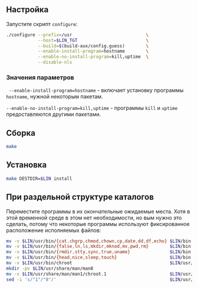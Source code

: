 <package-info :package="package" showsbu></package-info>

<script>
		new Vue({
		el: '#main',
		data: { package: {} },
		mounted: function () {
				this.getPackage('coreutils');
		},
		methods: {
			getPackage: function(name) {
					getPackage(name)
					.then(response => this.package = response);
			},
		}
  })
</script>

## Настройка

Запустите скрипт `configure`:

```bash
./configure --prefix=/usr                            \
            --host=$LIN_TGT                          \
            --build=$(build-aux/config.guess)        \
            --enable-install-program=hostname        \
            --enable-no-install-program=kill,uptime  \
            --disable-nls
```

### Значения параметров

` --enable-install-program=hostname` - включает установку программы `hostname`, нужной некоторым пакетам.

`--enable-no-install-program=kill,uptime` - программы `kill` и `uptime` предоставляются другими пакетами.

## Сборка

```bash
make
```

## Установка

```bash
make DESTDIR=$LIN install
```

## При раздельной структуре каталогов

Переместите программы в их окончательные ожидаемые места. Хотя в этой временной среде в этом нет необходимости, но вым нужно это сделать, потому что некоторые программы используют фиксированное расположение исполняемых файлов:

```bash
mv -v $LIN/usr/bin/{cat,chgrp,chmod,chown,cp,date,dd,df,echo} $LIN/bin
mv -v $LIN/usr/bin/{false,ln,ls,mkdir,mknod,mv,pwd,rm}        $LIN/bin
mv -v $LIN/usr/bin/{rmdir,stty,sync,true,uname}               $LIN/bin
mv -v $LIN/usr/bin/{head,nice,sleep,touch}                    $LIN/bin
mv -v $LIN/usr/bin/chroot                                     $LIN/usr/sbin
mkdir -pv $LIN/usr/share/man/man8
mv -v $LIN/usr/share/man/man1/chroot.1                        $LIN/usr/share/man/man8/chroot.8
sed -i 's/"1"/"8"/'                                           $LIN/usr/share/man/man8/chroot.8
```
